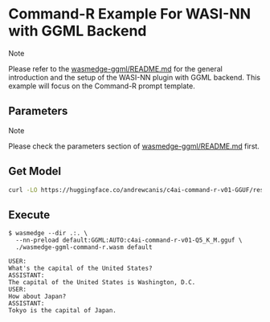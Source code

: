 # Command-R Example For WASI-NN with GGML Backend

> [!NOTE]
> Please refer to the [wasmedge-ggml/README.md](../README.md) for the general introduction and the setup of the WASI-NN plugin with GGML backend. This example will focus on the Command-R prompt template.

## Parameters

> [!NOTE]
> Please check the parameters section of [wasmedge-ggml/README.md](https://github.com/second-state/WasmEdge-WASINN-examples/tree/master/wasmedge-ggml#parameters) first.

## Get Model

```bash
curl -LO https://huggingface.co/andrewcanis/c4ai-command-r-v01-GGUF/resolve/main/c4ai-command-r-v01-Q5_K_M.gguf
```

## Execute

```console
$ wasmedge --dir .:. \
  --nn-preload default:GGML:AUTO:c4ai-command-r-v01-Q5_K_M.gguf \
  ./wasmedge-ggml-command-r.wasm default

USER:
What's the capital of the United States?
ASSISTANT:
The capital of the United States is Washington, D.C.
USER:
How about Japan?
ASSISTANT:
Tokyo is the capital of Japan.
```